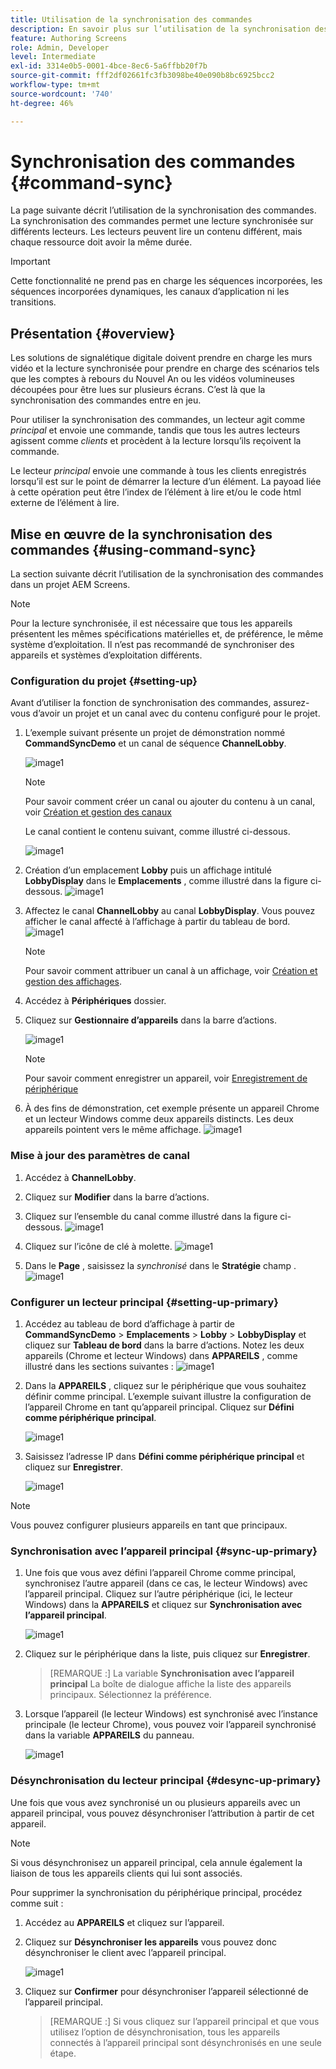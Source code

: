 ```yaml
---
title: Utilisation de la synchronisation des commandes
description: En savoir plus sur l’utilisation de la synchronisation des commandes dans AEM Screens.
feature: Authoring Screens
role: Admin, Developer
level: Intermediate
exl-id: 3314e0b5-0001-4bce-8ec6-5a6ffbb20f7b
source-git-commit: fff2df02661fc3fb3098be40e090b8bc6925bcc2
workflow-type: tm+mt
source-wordcount: '740'
ht-degree: 46%

---
```


# Synchronisation des commandes {#command-sync}

La page suivante décrit l’utilisation de la synchronisation des commandes. La synchronisation des commandes permet une lecture synchronisée sur différents lecteurs. Les lecteurs peuvent lire un contenu différent, mais chaque ressource doit avoir la même durée.

>[!IMPORTANT]
>
>Cette fonctionnalité ne prend pas en charge les séquences incorporées, les séquences incorporées dynamiques, les canaux d’application ni les transitions.

## Présentation {#overview}

Les solutions de signalétique digitale doivent prendre en charge les murs vidéo et la lecture synchronisée pour prendre en charge des scénarios tels que les comptes à rebours du Nouvel An ou les vidéos volumineuses découpées pour être lues sur plusieurs écrans. C’est là que la synchronisation des commandes entre en jeu.

Pour utiliser la synchronisation des commandes, un lecteur agit comme *principal* et envoie une commande, tandis que tous les autres lecteurs agissent comme *clients* et procèdent à la lecture lorsqu’ils reçoivent la commande.

Le lecteur *principal* envoie une commande à tous les clients enregistrés lorsqu’il est sur le point de démarrer la lecture d’un élément. La payoad liée à cette opération peut être l’index de l’élément à lire et/ou le code html externe de l’élément à lire.

## Mise en œuvre de la synchronisation des commandes {#using-command-sync}

La section suivante décrit l’utilisation de la synchronisation des commandes dans un projet AEM Screens.

>[!NOTE]
>
>Pour la lecture synchronisée, il est nécessaire que tous les appareils présentent les mêmes spécifications matérielles et, de préférence, le même système d’exploitation. Il n’est pas recommandé de synchroniser des appareils et systèmes d’exploitation différents.

### Configuration du projet {#setting-up}

Avant d’utiliser la fonction de synchronisation des commandes, assurez-vous d’avoir un projet et un canal avec du contenu configuré pour le projet.

1. L’exemple suivant présente un projet de démonstration nommé **CommandSyncDemo** et un canal de séquence **ChannelLobby**.

   ![image1](assets/command-sync/command-sync1-1.png)

   >[!NOTE]
   >
   >Pour savoir comment créer un canal ou ajouter du contenu à un canal, voir [Création et gestion des canaux](/help/user-guide/managing-channels.md)

   Le canal contient le contenu suivant, comme illustré ci-dessous.

   ![image1](assets/command-sync/command-sync2-1.png)

1. Création d’un emplacement **Lobby** puis un affichage intitulé **LobbyDisplay** dans le **Emplacements** , comme illustré dans la figure ci-dessous.
   ![image1](assets/command-sync/command-sync3-1.png)

1. Affectez le canal **ChannelLobby** au canal **LobbyDisplay**. Vous pouvez afficher le canal affecté à l’affichage à partir du tableau de bord.
   ![image1](assets/command-sync/command-sync4-1.png)

   >[!NOTE]
   >
   >Pour savoir comment attribuer un canal à un affichage, voir [Création et gestion des affichages](/help/user-guide/managing-displays.md).

1. Accédez à **Périphériques** dossier.
1. Cliquez sur **Gestionnaire d’appareils** dans la barre d’actions.

   ![image1](assets/command-sync5.png)

   >[!NOTE]
   >
   >Pour savoir comment enregistrer un appareil, voir [Enregistrement de périphérique](/help/user-guide/device-registration.md)

1. À des fins de démonstration, cet exemple présente un appareil Chrome et un lecteur Windows comme deux appareils distincts. Les deux appareils pointent vers le même affichage.
   ![image1](assets/command-sync6.png)

### Mise à jour des paramètres de canal

1. Accédez à **ChannelLobby**.
1. Cliquez sur **Modifier** dans la barre d’actions.
1. Cliquez sur l’ensemble du canal comme illustré dans la figure ci-dessous.
   ![image1](assets/command-sync/command-sync7-1.png)

1. Cliquez sur l’icône de clé à molette.
   ![image1](assets/command-sync/command-sync8-1.png)

1. Dans le **Page** , saisissez la *synchronisé* dans le **Stratégie** champ .
   ![image1](assets/command-sync/command-sync9-1.png)


### Configurer un lecteur principal {#setting-up-primary}

1. Accédez au tableau de bord d’affichage à partir de **CommandSyncDemo** > **Emplacements**  > **Lobby** > **LobbyDisplay** et cliquez sur **Tableau de bord** dans la barre d’actions.
Notez les deux appareils (Chrome et lecteur Windows) dans **APPAREILS** , comme illustré dans les sections suivantes :
   ![image1](assets/command-sync/command-sync10-1.png)

1. Dans la **APPAREILS** , cliquez sur le périphérique que vous souhaitez définir comme principal. L’exemple suivant illustre la configuration de l’appareil Chrome en tant qu’appareil principal. Cliquez sur **Défini comme périphérique principal**.

   ![image1](assets/command-sync/command-sync11-1.png)

1. Saisissez l’adresse IP dans **Défini comme périphérique principal** et cliquez sur **Enregistrer**.

   ![image1](assets/command-sync/command-sync12-1.png)

>[!NOTE]
>
>Vous pouvez configurer plusieurs appareils en tant que principaux.

### Synchronisation avec l’appareil principal {#sync-up-primary}

1. Une fois que vous avez défini l’appareil Chrome comme principal, synchronisez l’autre appareil (dans ce cas, le lecteur Windows) avec l’appareil principal.
Cliquez sur l’autre périphérique (ici, le lecteur Windows) dans la **APPAREILS** et cliquez sur **Synchronisation avec l’appareil principal**.

   ![image1](assets/command-sync/command-sync13-1.png)

1. Cliquez sur le périphérique dans la liste, puis cliquez sur **Enregistrer**.

   >[REMARQUE :]
   > La variable **Synchronisation avec l’appareil principal** La boîte de dialogue affiche la liste des appareils principaux. Sélectionnez la préférence.

1. Lorsque l’appareil (le lecteur Windows) est synchronisé avec l’instance principale (le lecteur Chrome), vous pouvez voir l’appareil synchronisé dans la variable **APPAREILS** du panneau.

   ![image1](assets/command-sync/command-sync14-1.png)

### Désynchronisation du lecteur principal {#desync-up-primary}

Une fois que vous avez synchronisé un ou plusieurs appareils avec un appareil principal, vous pouvez désynchroniser l’attribution à partir de cet appareil.

>[!NOTE]
>
>Si vous désynchronisez un appareil principal, cela annule également la liaison de tous les appareils clients qui lui sont associés.

Pour supprimer la synchronisation du périphérique principal, procédez comme suit :

1. Accédez au **APPAREILS** et cliquez sur l’appareil.

1. Cliquez sur **Désynchroniser les appareils** vous pouvez donc désynchroniser le client avec l’appareil principal.

   ![image1](assets/command-sync/command-sync15-1.png)

1. Cliquez sur **Confirmer** pour désynchroniser l’appareil sélectionné de l’appareil principal.

   >[REMARQUE :]
   > Si vous cliquez sur l’appareil principal et que vous utilisez l’option de désynchronisation, tous les appareils connectés à l’appareil principal sont désynchronisés en une seule étape.

